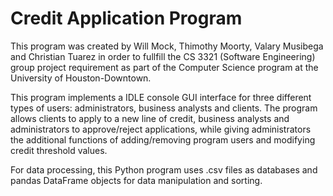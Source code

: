 # Credit Application Program

This program was created by Will Mock, Thimothy Moorty, Valary Musibega and Christian Tuarez in order to fullfill the CS 3321 (Software Engineering) group project requirement as part of the Computer Science program at the University of Houston-Downtown.

This program implements a IDLE console GUI interface for three different types of users: administrators, business analysts and clients. The program allows clients to apply to a new line of credit, business analysts and administrators to approve/reject applications, while giving administrators the additional functions of adding/removing program users and modifying credit threshold values.

For data processing, this Python program uses .csv files as databases and pandas DataFrame objects for data manipulation and sorting.
